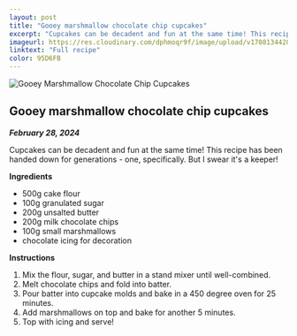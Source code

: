 ```yaml
---
layout: post
title: "Gooey marshmallow chocolate chip cupcakes"
excerpt: "Cupcakes can be decadent and fun at the same time! This recipe has been handed down for generations - one, specifically. But I swear it's a keeper!"
imageurl: https://res.cloudinary.com/dphmoqr9f/image/upload/v1708134428/Katelyn%20Smith%20Bakes/chocolate-marshmallow-cupcakes.jpg
linktext: "Full recipe"
color: 95D6FB
---
```


<div>
  <img 
    src="https://res.cloudinary.com/dphmoqr9f/image/upload/v1708134428/Katelyn%20Smith%20Bakes/chocolate-marshmallow-cupcakes.jpg" 
    alt="Gooey Marshmallow Chocolate Chip Cupcakes" 
  />
</div>

## Gooey marshmallow chocolate chip cupcakes

**_February 28, 2024_**

Cupcakes can be decadent and fun at the same time! This recipe has been handed down for generations - one, specifically. But I swear it's a keeper!

**Ingredients**

- 500g cake flour
- 100g granulated sugar
- 200g unsalted butter
- 200g milk chocolate chips
- 100g small marshmallows
- chocolate icing for decoration

**Instructions**

1. Mix the flour, sugar, and butter in a stand mixer until well-combined.
2. Melt chocolate chips and fold into batter.
3. Pour batter into cupcake molds and bake in a 450 degree oven for 25 minutes.
4. Add marshmallows on top and bake for another 5 minutes.
5. Top with icing and serve!
